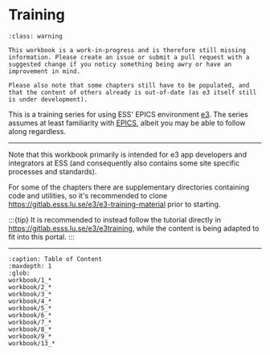 # Training

```{admonition} Under Construction
:class: warning

This workbook is a work-in-progress and is therefore still missing information. Please create an issue or submit a pull request with a suggested change if you noticy something being awry or have an improvement in mind.

Please also note that some chapters still have to be populated, and that the content of others already is out-of-date (as e3 itself still is under development).
```

This is a training series for using ESS' EPICS environment [e3](https://gitlab.esss.lu.se/e3/e3). The series assumes at least familiarity with [EPICS](https://epics-controls.org), albeit you may be able to follow along regardless.

---

Note that this workbook primarily is intended for e3 app developers and integrators at ESS (and consequently also contains some site specific processes and standards).

For some of the chapters there are supplementary directories containing code and utilities, so it's recommended to clone <https://gitlab.esss.lu.se/e3/e3-training-material> prior to starting.

:::{tip}
It is recommended to instead follow the tutorial directly in <https://gitlab.esss.lu.se/e3/e3training>, while the content is being adapted to fit into this portal.
:::

---

```{toctree}
:caption: Table of Content
:maxdepth: 1
:glob:
workbook/1_*
workbook/2_*
workbook/3_*
workbook/4_*
workbook/5_*
workbook/6_*
workbook/7_*
workbook/8_*
workbook/9_*
workbook/13_*
```
